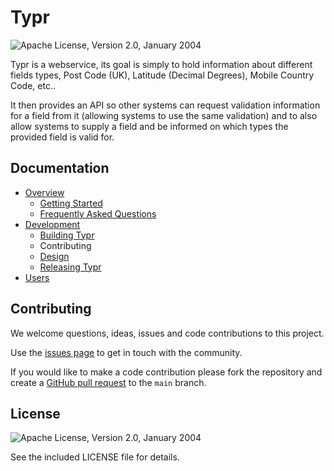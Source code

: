 # Typr
![Apache License, Version 2.0, January 2004](https://img.shields.io/github/license/apache/maven.svg?label=License)

Typr is a webservice, its goal is simply to hold information about different fields types, Post Code (UK), Latitude (Decimal Degrees), Mobile Country Code, etc..

It then provides an API so other systems can request validation information for a field from it (allowing systems to use the same validation) and to also allow systems to supply a field and be informed on which types the provided field is valid for.

## Documentation

* [Overview](./docs/overview/welcome.md)
  * [Getting Started](./docs/overview/getting_started.md)
  * [Frequently Asked Questions](./docs/overview/faq.md)
* [Development](./docs/documentation/developer/index.md)
  * [Building Typr](./docs/developers/technical/building_project.md)
  * Contributing
  * [Design](./docs/documentation/developer/design.md)
  * [Releasing Typr](./docs/developers/technical/release_project.md)
* [Users](./docs/documentation/users/index.md)

## Contributing

We welcome questions, ideas, issues and code contributions to this project.

Use the [issues page](https://github.com/PallasSystems/typr/issues) to get in touch with the community.

If you would like to make a code contribution please fork the repository and create a
[GitHub pull request](https://help.github.com/en/github/collaborating-with-issues-and-pull-requests) to the `main` branch.

## License
![Apache License, Version 2.0, January 2004](https://img.shields.io/github/license/apache/maven.svg?label=License)

See the included LICENSE file for details.
